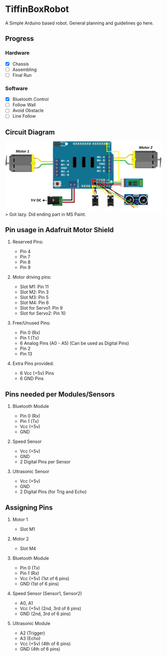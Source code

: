# TiffinBoxRobot

A Simple Arduino based robot.
General planning and guidelines go here.

## Progress
### Hardware
- [x] Chassis
- [ ] Assembling
- [ ] Final Run

### Software
- [x] Bluetooth Control
- [ ] Follow Wall
- [ ] Avoid Obstacle
- [ ] Line Follow

## Circuit Diagram
<img align="center" title="Circuit Diagram" src="./circuit.png">
> Got lazy. Did ending part in MS Paint.



## Pin usage in Adafruit Motor Shield

1. Reserved Pins:
   - Pin 4
   - Pin 7
   - Pin 8
   - Pin 9
   
2. Motor driving pins:
   - Slot M1: Pin 11
   - Slot M2: Pin 3
   - Slot M3: Pin 5
   - Slot M4: Pin 6
   - Slot for Servo1: Pin 9
   - Slot for Servo2: Pin 10
   
3. Free/Unused Pins:
   - Pin 0 (Rx)
   - Pin 1 (Tx)
   - 6 Analog Pins (A0 - A5) (Can be used as Digital Pins)
   - Pin 2
   - Pin 13
   
4. Extra Pins provided:
   - 6 Vcc (+5v) Pins
   - 6 GND Pins
   
## Pins needed per Modules/Sensors

1. Bluetooth Module
   - Pin 0 (Rx)
   - Pin 1 (Tx)
   - Vcc (+5v)
   - GND

2. Speed Sensor
   - Vcc (+5v)
   - GND
   - 2 Digital Pins
   per Sensor
   
3. Ultrasonic Sensor
   - Vcc (+5v)
   - GND
   - 2 Digital Pins (for Trig and Echo)
   
## Assigning Pins

1. Motor 1
   - Slot M1
   
2. Motor 2
   - Slot M4
   
3. Bluetooth Module
   - Pin 0 (Tx)
   - Pin 1 (Rx)
   - Vcc (+5v) (1st of 6 pins)
   - GND (1st of 6 pins)
   
4. Speed Sensor (Sensor1, Sensor2)
   - A0, A1
   - Vcc (+5v) (2nd, 3rd of 6 pins)
   - GND (2nd, 3rd of 6 pins)
   
5. Ultrasonic Module
   - A2 (Trigger)
   - A3 (Echo)
   - Vcc (+5v) (4th of 6 pins)
   - GND (4th of 6 pins)
